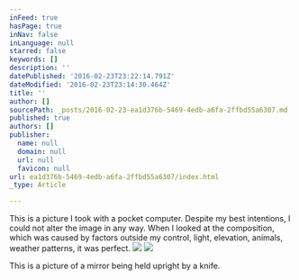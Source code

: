 ```yaml
---
inFeed: true
hasPage: true
inNav: false
inLanguage: null
starred: false
keywords: []
description: ''
datePublished: '2016-02-23T23:22:14.791Z'
dateModified: '2016-02-23T23:14:30.464Z'
title: ''
author: []
sourcePath: _posts/2016-02-23-ea1d376b-5469-4edb-a6fa-2ffbd55a6307.md
published: true
authors: []
publisher:
  name: null
  domain: null
  url: null
  favicon: null
url: ea1d376b-5469-4edb-a6fa-2ffbd55a6307/index.html
_type: Article

---
```

This is a picture I took with a pocket computer. Despite my best intentions, I could not alter the image in any way. When I looked at the composition, which was caused by factors outside my control, light, elevation, animals, weather patterns, it was perfect.
![](https://the-grid-user-content.s3-us-west-2.amazonaws.com/f8b64620-b545-414f-bde4-82d53a26951c.jpg)
![](https://the-grid-user-content.s3-us-west-2.amazonaws.com/ca805f57-cdac-492e-9583-9b61eae20368.jpg)

This is a picture of a mirror being held upright by a knife.